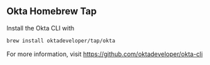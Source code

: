 Okta Homebrew Tap
-------------------

Install the Okta CLI with

```bash
brew install oktadeveloper/tap/okta
```

For more information, visit https://github.com/oktadeveloper/okta-cli
